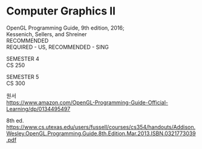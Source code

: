 # Computer Graphics II
OpenGL Programming Guide, 9th edition, 2016;<br>
Kessenich, Sellers, and Shreiner
<br>RECOMMENDED
<br>REQUIRED - US, RECOMMENDED - SING

SEMESTER 4<br>
CS 250

SEMESTER 5<br>
CS 300

원서<br>
https://www.amazon.com/OpenGL-Programming-Guide-Official-Learning/dp/0134495497<br>

8th ed.<br>
https://www.cs.utexas.edu/users/fussell/courses/cs354/handouts/Addison.Wesley.OpenGL.Programming.Guide.8th.Edition.Mar.2013.ISBN.0321773039.pdf

